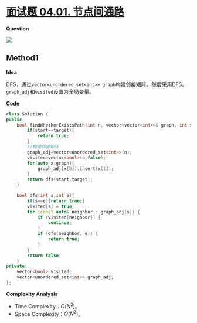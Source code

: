 # [面试题 04.01. 节点间通路](https://leetcode-cn.com/problems/route-between-nodes-lcci/)

**Question**

![](https://i.bmp.ovh/imgs/2021/02/47404f7c8653bb20.png)


## Method1

**Idea**

DFS，通过`vector<unordered_set<int>> graph`构建邻接矩阵。然后采用DFS。`graph_adj`和`visited`设置为全局变量。



**Code**

```C++
class Solution {
public:
    bool findWhetherExistsPath(int n, vector<vector<int>>& graph, int start, int target) {
        if(start==target){
            return true;
        }
        //构建邻接矩阵
        graph_adj=vector<unordered_set<int>>(n);
        visited=vector<bool>(n,false);
        for(auto x:graph){
            graph_adj[x[0]].insert(x[1]);
        }
        return dfs(start,target);
    }

    bool dfs(int s,int e){
        if(s==e){return true;}
        visited[s] = true;
        for (const auto& neighbor : graph_adj[s]) {
            if (visited[neighbor]) {
                continue;
            }
            if (dfs(neighbor, e)) {
                return true;
            }
        }
        return false;
    }
private:
    vector<bool> visited;
    vector<unordered_set<int>> graph_adj;
};
```



**Complexity Analysis**

* Time Complexity：$O(N^2)$。
* Space Complexity：$O(N^2)$。
